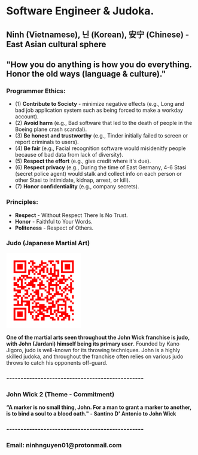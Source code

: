 <head>
  <h1>Software Engineer & Judoka.</h1>
  <h2>Ninh (Vietnamese), 닌 (Korean), 安宁 (Chinese) - East Asian cultural sphere</h2>
  <h2>"How you do anything is how you do everything. Honor the old ways (language & culture)."</h2>
</head>

<body>
  <h3>Programmer Ethics:</h3>
  <ul>
    <li>(1) <b>Contribute to Society</b> - minimize negative effects (e.g., Long and bad job application system such as being forced to make a workday account).</li>
    <li>(2) <b>Avoid harm</b> (e.g., Bad software that led to the death of people in the Boeing plane crash scandal).</li>
    <li>(3) <b>Be honest and trustworthy</b> (e.g., Tinder initially failed to screen or report criminals to users).</li>
    <li>(4) <b>Be fair</b> (e.g., Facial recognition software would misidenitfy people because of bad data from lack of diversity).</li>
    <li>(5) <b>Respect the effort</b> (e.g., give credit where it's due).</li>
    <li>(6) <b>Respect privacy</b> (e.g., During the time of East Germany, 4-6 Stasi (secret police agent) would stalk and collect info on each person or other Stasi to intimidate, kidnap, arrest, or kill).</li>
    <li>(7) <b>Honor confidentiality</b> (e.g., company secrets).</li>
  </ul>
  
  <h3>Principles:</h3>
  <ul>
    <li><b>Respect</b> - Without Respect There Is No Trust.</li>
    <li><b>Honor</b> - Faithful to Your Words.</li>
    <li><b>Politeness</b> - Respect of Others.</li>
  </ul>
  
  <h3>Judo (Japanese Martial Art)</h3>
  <img src="/asset/judo.png" alt=" Judo QR code" height="200" width="200">

  <p><b>One of the martial arts seen throughout the John Wick franchise is judo, with John (Jardani) himself being its primary user</b>. Founded by Kano Jigoro, judo is well-known for its throwing techniques. John is a highly skilled judoka, and throughout the franchise often relies on various judo throws to catch his opponents off-guard.</p>

  <h3>------------------------------------------------</h3>
  <h3>John Wick 2 (Theme - Commitment)</h3>
  <p><b>“A marker is no small thing, John. For a man to grant a marker to another, is to bind a soul to a blood oath."
    - Santino D' Antonio to John Wick</b></p>
  <h3>------------------------------------------------</h3>
  
  <footer>
    <h3>Email: ninhnguyen01@protonmail.com</h3>
  </footer>
</body>

<!---
ninh-nguyen01/ninh-nguyen01 is a ✨ special ✨ repository because its `README.md` (this file) appears on your GitHub profile.
You can click the Preview link to take a look at your changes.
--->
